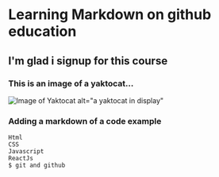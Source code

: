 
# Learning Markdown on github education
## I'm glad i signup for this course

### This is an image of a yaktocat...

![Image of Yaktocat](https://octodex.github.com/images/yaktocat.png) alt="a yaktocat in display"

### Adding a markdown of a code example

```
Html
CSS
Javascript
ReactJs
$ git and github

```
